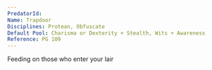 ```yaml
---
PredatorId: 
Name: Trapdoor
Disciplines: Protean, Obfuscate
Default Pool: Charisma or Dexterity + Stealth, Wits + Awareness
Reference: PG 109
---
```

Feeding on those who enter your lair